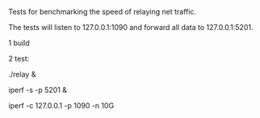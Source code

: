 
Tests for benchmarking the speed of relaying net traffic.

The tests will listen to 127.0.0.1:1090 and forward all data to 127.0.0.1:5201.

1 build

2 test:

./relay &

iperf -s -p 5201 &

iperf -c 127.0.0.1 -p 1090 -n 10G

